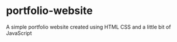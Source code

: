 # portfolio-website
A simple portfolio website created using HTML CSS and a little bit of JavaScript
